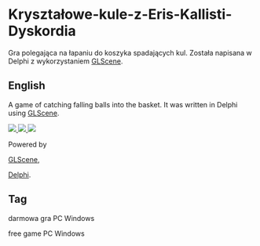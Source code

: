 # Kryształowe-kule-z-Eris-Kallisti-Dyskordia

Gra polegająca na łapaniu do koszyka spadających kul. Została napisana w Delphi z wykorzystaniem [GLScene](http://glscene.sourceforge.net).


## English

A game of catching falling balls into the basket. It was written in Delphi using [GLScene](http://glscene.sourceforge.net).


<a href="https://github.com/jacek-mulawka/Krysztalowe-kule-z-Eris-Kallisti-Dyskordia/blob/main/Gallery/Kryszta%C5%82owe%20kule%20z%20Eris%20Kallisti%20Dyskordia%2001.jpg">
  <img src="https://github.com/jacek-mulawka/Krysztalowe-kule-z-Eris-Kallisti-Dyskordia/blob/main/Gallery/M/Kryszta%C5%82owe%20kule%20z%20Eris%20Kallisti%20Dyskordia%2001%20m.jpg">
</a>

<a href="https://github.com/jacek-mulawka/Krysztalowe-kule-z-Eris-Kallisti-Dyskordia/blob/main/Gallery/Kryszta%C5%82owe%20kule%20z%20Eris%20Kallisti%20Dyskordia%2002.jpg">
  <img src="https://github.com/jacek-mulawka/Krysztalowe-kule-z-Eris-Kallisti-Dyskordia/blob/main/Gallery/M/Kryszta%C5%82owe%20kule%20z%20Eris%20Kallisti%20Dyskordia%2002%20m.jpg">
</a>

<a href="https://github.com/jacek-mulawka/Krysztalowe-kule-z-Eris-Kallisti-Dyskordia/blob/main/Gallery/Kryszta%C5%82owe%20kule%20z%20Eris%20Kallisti%20Dyskordia%2003.jpg">
  <img src="https://github.com/jacek-mulawka/Krysztalowe-kule-z-Eris-Kallisti-Dyskordia/blob/main/Gallery/M/Kryszta%C5%82owe%20kule%20z%20Eris%20Kallisti%20Dyskordia%2003%20m.jpg">
</a>


Powered by

[GLScene](http://glscene.sourceforge.net),

[Delphi](https://www.embarcadero.com/products/delphi).


## Tag
darmowa gra PC Windows

free game PC Windows
